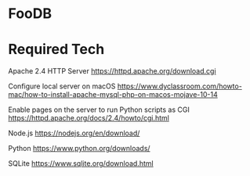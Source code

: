 # FooDB

# Required Tech
Apache 2.4 HTTP Server
  https://httpd.apache.org/download.cgi

  Configure local server on macOS
    https://www.dyclassroom.com/howto-mac/how-to-install-apache-mysql-php-on-macos-mojave-10-14

  Enable pages on the server to run Python scripts as CGI
    https://httpd.apache.org/docs/2.4/howto/cgi.html

Node.js
  https://nodejs.org/en/download/

Python
  https://www.python.org/downloads/

SQLite
  https://www.sqlite.org/download.html
